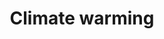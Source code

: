 ---
title: Climate warming
longTitle: 'Climate warming'
tags:
- gccommon
usedFor:
- "[[Global warming]]"
---